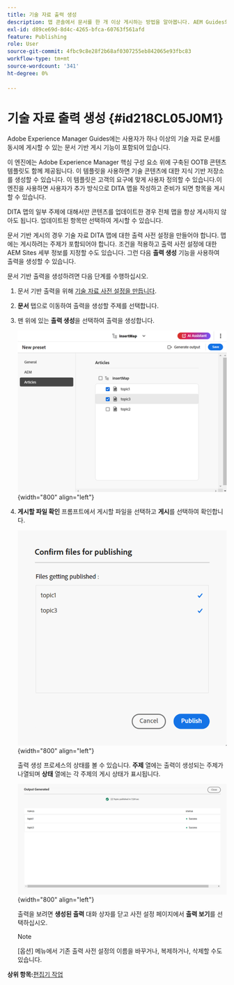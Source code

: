 ```yaml
---
title: 기술 자료 출력 생성
description: 맵 콘솔에서 문서를 한 개 이상 게시하는 방법을 알아봅니다. AEM Guides의 DITA 맵에서 하나 이상의 주제에 대한 출력을 생성합니다.
exl-id: d89ce69d-8d4c-4265-bfca-60763f561afd
feature: Publishing
role: User
source-git-commit: 4fbc9c8e28f2b68af0307255eb842065e93fbc83
workflow-type: tm+mt
source-wordcount: '341'
ht-degree: 0%

---
```


# 기술 자료 출력 생성 {#id218CL05J0M1}

Adobe Experience Manager Guides에는 사용자가 하나 이상의 기술 자료 문서를 동시에 게시할 수 있는 문서 기반 게시 기능이 포함되어 있습니다.

이 엔진에는 Adobe Experience Manager 핵심 구성 요소 위에 구축된 OOTB 콘텐츠 템플릿도 함께 제공됩니다. 이 템플릿을 사용하면 기술 콘텐츠에 대한 지식 기반 저장소를 생성할 수 있습니다. 이 템플릿은 고객의 요구에 맞게 사용자 정의할 수 있습니다.이 엔진을 사용하면 사용자가 추가 방식으로 DITA 맵을 작성하고 준비가 되면 항목을 게시할 수 있습니다.

DITA 맵의 일부 주제에 대해서만 콘텐츠를 업데이트한 경우 전체 맵을 항상 게시하지 않아도 됩니다. 업데이트된 항목만 선택하여 게시할 수 있습니다.

문서 기반 게시의 경우 기술 자료 DITA 맵에 대한 출력 사전 설정을 만들어야 합니다. 맵에는 게시하려는 주제가 포함되어야 합니다. 조건을 적용하고 출력 사전 설정에 대한 AEM Sites 세부 정보를 지정할 수도 있습니다. 그런 다음 **출력 생성** 기능을 사용하여 출력을 생성할 수 있습니다.

문서 기반 출력을 생성하려면 다음 단계를 수행하십시오.

1. 문서 기반 출력을 위해 [기술 자료 사전 설정을 만듭니다](./generate-output-knowledge-base.md).
1. **문서** 탭으로 이동하여 출력을 생성할 주제를 선택합니다.
1. 맨 위에 있는 **출력 생성**&#x200B;을 선택하여 출력을 생성합니다.

   ![](images/add-preset-articles-tab_cs.png){width="800" align="left"}

1. **게시할 파일 확인** 프롬프트에서 게시할 파일을 선택하고 **게시**&#x200B;를 선택하여 확인합니다.

   ![새 ](images/knowledge-base-confirm-files-for-publishing.png){width="800" align="left"}

   출력 생성 프로세스의 상태를 볼 수 있습니다. **주제** 열에는 출력이 생성되는 주제가 나열되며 **상태** 열에는 각 주제의 게시 상태가 표시됩니다.


   ![](images/add-preset-output-generated_cs.png){width="800" align="left"}

   출력을 보려면 **생성된 출력** 대화 상자를 닫고 사전 설정 페이지에서 **출력 보기**&#x200B;를 선택하십시오.


   >[!NOTE]
   >
   > [옵션] 메뉴에서 기존 출력 사전 설정의 이름을 바꾸거나, 복제하거나, 삭제할 수도 있습니다.


**상위 항목:**[&#x200B;편집기 작업](web-editor.md)
